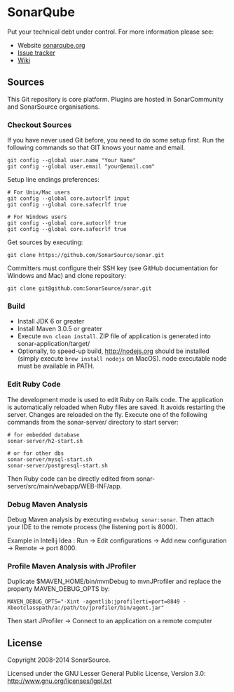 # SonarQube

Put your technical debt under control. For more information please see:

* Website [sonarqube.org][1]
* [Issue tracker][2]
* [Wiki][3]

## Sources

This Git repository is core platform. Plugins are hosted in SonarCommunity and SonarSource organisations.

### Checkout Sources

If you have never used Git before, you need to do some setup first. Run the following commands so that GIT knows your name and email.

    git config --global user.name "Your Name"
    git config --global user.email "your@email.com"

Setup line endings preferences:

    # For Unix/Mac users
    git config --global core.autocrlf input
    git config --global core.safecrlf true

    # For Windows users
    git config --global core.autocrlf true
    git config --global core.safecrlf true

Get sources by executing:

    git clone https://github.com/SonarSource/sonar.git
    
Committers must configure their SSH key (see GitHub documentation for Windows and Mac) and clone repository:

    git clone git@github.com:SonarSource/sonar.git

### Build

* Install JDK 6 or greater
* Install Maven 3.0.5 or greater
* Execute `mvn clean install`. ZIP file of application is generated into sonar-application/target/
* Optionally, to speed-up build, http://nodejs.org should be installed (simply execute `brew install nodejs` on MacOS). node executable node must be available in PATH.

### Edit Ruby Code

The development mode is used to edit Ruby on Rails code. The application is automatically reloaded when Ruby files are saved. It avoids restarting the server. Changes are reloaded on the fly. Execute one of the following commands from the sonar-server/ directory to start server:

    # for embedded database
    sonar-server/h2-start.sh
    
    # or for other dbs
    sonar-server/mysql-start.sh
    sonar-server/postgresql-start.sh

Then Ruby code can be directly edited from sonar-server/src/main/webapp/WEB-INF/app.

### Debug Maven Analysis

Debug Maven analysis by executing `mvnDebug sonar:sonar`. Then attach your IDE to the remote process (the listening port is 8000).

Example in Intellij Idea : Run -> Edit configurations -> Add new configuration -> Remote -> port 8000.

### Profile Maven Analysis with JProfiler

Duplicate $MAVEN_HOME/bin/mvnDebug to mvnJProfiler and replace the property MAVEN_DEBUG_OPTS by:

    MAVEN_DEBUG_OPTS="-Xint -agentlib:jprofilerti=port=8849 -Xbootclasspath/a:/path/to/jprofiler/bin/agent.jar"

Then start JProfiler -> Connect to an application on a remote computer

## License

Copyright 2008-2014 SonarSource.

Licensed under the GNU Lesser General Public License, Version 3.0: http://www.gnu.org/licenses/lgpl.txt

 [1]: http://www.sonarqube.org/
 [2]: http://jira.codehaus.org/browse/SONAR
 [3]: http://docs.codehaus.org/display/SONAR
 
